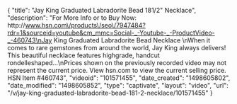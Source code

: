 {
    "title": "Jay King Graduated Labradorite Bead 181\/2\" Necklace",
    "description": "For More Info or to Buy Now: http:\/\/www.hsn.com\/products\/seo\/7947484?rdr=1&sourceid=youtube&cm_mmc=Social-_-Youtube-_-ProductVideo-_-460743\nJay King Graduated Labradorite Bead Necklace \nWhen it comes to rare gemstones from around the world, Jay King always delivers! This beautiful necklace features highgrade, handcut rondelleshaped...\nPrices shown on the previously recorded video may not represent the current price.  View hsn.com to view the current selling price. HSN Item #460743",
    "videoid": "101571455",
    "date_created": "1498605802",
    "date_modified": "1498605852",
    "type": "captivate",
    "layout": "video",
    "url": "\/v\/jay-king-graduated-labradorite-bead-181-2-necklace\/101571455"
}